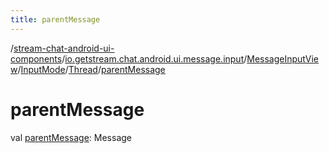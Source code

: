```yaml
---
title: parentMessage
---
```

/[stream-chat-android-ui-components](../../../../index.md)/[io.getstream.chat.android.ui.message.input](../../../index.md)/[MessageInputView](../../index.md)/[InputMode](../index.md)/[Thread](index.md)/[parentMessage](parentMessage.md)  
  
  
  
# parentMessage  
val [parentMessage](parentMessage.md): Message
